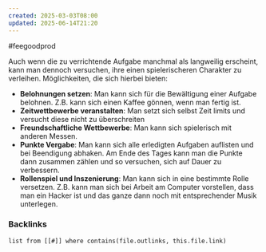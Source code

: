 ```yaml
---
created: 2025-03-03T08:00
updated: 2025-06-14T21:20
---
```

#feegoodprod 

Auch wenn die zu verrichtende Aufgabe manchmal als langweilig erscheint, kann man dennoch versuchen, ihre einen spielerischeren Charakter zu verleihen. Möglichkeiten, die sich hierbei bieten:

- **Belohnungen setzen**: Man kann sich für die Bewältigung einer Aufgabe belohnen. Z.B. kann sich einen Kaffee gönnen, wenn man fertig ist.
- **Zeitwettbewerbe veranstalten**: Man setzt sich selbst Zeit limits und versucht diese nicht zu überschreiten
- **Freundschaftliche Wettbewerbe**: Man kann sich spielerisch mit anderen Messen.
- **Punkte Vergabe**: Man kann sich alle erledigten Aufgaben auflisten und bei Beendigung abhaken. Am Ende des Tages kann man die Punkte dann zusammen zählen und so versuchen, sich auf Dauer zu verbessern. 
- **Rollenspiel und Inszenierung**: Man kann sich in eine bestimmte Rolle versetzen. Z.B. kann man sich bei Arbeit am Computer vorstellen, dass man ein Hacker ist und das ganze dann noch mit entsprechender Musik unterlegen.

### Backlinks
```dataview 
list from [[#]] where contains(file.outlinks, this.file.link)
```

